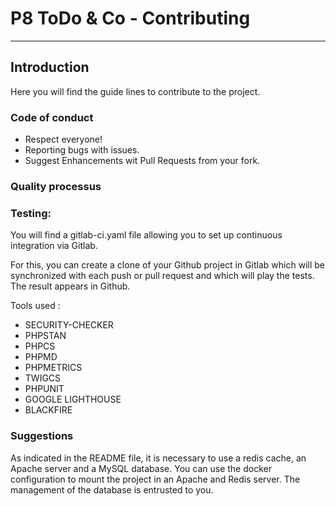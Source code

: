 # P8 ToDo & Co - Contributing

---

## Introduction

Here you will find the guide lines to contribute to the project.

### Code of conduct

- Respect everyone!
- Reporting bugs with issues.
- Suggest Enhancements wit Pull Requests from your fork.

### Quality processus


### Testing:

You will find a gitlab-ci.yaml file allowing you to set up continuous integration via Gitlab.

For this, you can create a clone of your Github project in Gitlab which will be synchronized with each push or pull request 
and which will play the tests. The result appears in Github.

Tools used :
- SECURITY-CHECKER
- PHPSTAN
- PHPCS
- PHPMD
- PHPMETRICS
- TWIGCS
- PHPUNIT
- GOOGLE LIGHTHOUSE
- BLACKFIRE

### Suggestions

As indicated in the README file, it is necessary to use a redis cache, an Apache server and a MySQL database. 
You can use the docker configuration to mount the project in an Apache and Redis server. The management of the database is entrusted to you.